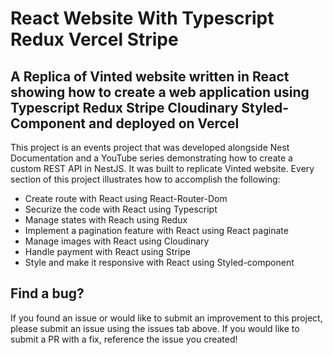 <h1>React Website With Typescript Redux Vercel Stripe</h1>
<h2>A Replica of Vinted website written in React showing how to create a web application using Typescript Redux Stripe Cloudinary Styled-Component and deployed on Vercel</h2>
<p>
  This project is an events project that was developed alongside Nest Documentation and a YouTube series demonstrating how to create a custom REST API in NestJS. It was built to replicate Vinted website. Every section of this project illustrates how to accomplish the following:
</p>

<ul>
  <li>Create route with React using React-Router-Dom</li>
  <li>Securize the code with React using Typescript</li>
  <li>Manage states with Reach using Redux</li>
  <li>Implement a pagination feature with React using React paginate </li>
  <li>Manage images with React using Cloudinary</li>
  <li>Handle payment with React using Stripe</li>
  <li>Style and make it responsive with React using Styled-component</li>
</ul>

## Find a bug?

If you found an issue or would like to submit an improvement to this project, please submit an issue using the issues tab above. If you would like to submit a PR with a fix, reference the issue you created!
